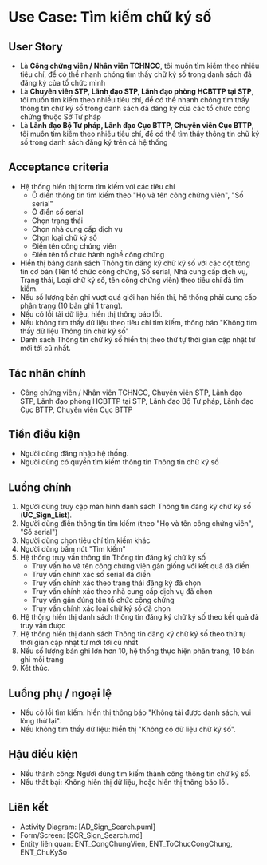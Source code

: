 # Use Case: Tìm kiếm chữ ký số

## User Story
- Là **Công chứng viên / Nhân viên TCHNCC**, tôi muốn tìm kiếm theo nhiều tiêu chí, để có thể nhanh chóng tìm thấy chữ ký số trong danh sách đã đăng ký của tổ chức mình
- Là **Chuyên viên STP, Lãnh đạo STP, Lãnh đạo phòng HCBTTP tại STP**, tôi muốn tìm kiếm theo nhiều tiêu chí, để có thể nhanh chóng tìm thấy thông tin chữ ký số trong danh sách đã đăng ký của các tổ chức công chứng thuộc Sở Tư pháp
- Là **Lãnh đạo Bộ Tư pháp, Lãnh đạo Cục BTTP, Chuyên viên Cục BTTP**, tôi muốn tìm kiếm theo nhiều tiêu chí, để có thể tìm thấy thông tin chữ ký số trong danh sách đăng ký trên cả hệ thống

## Acceptance criteria
- Hệ thống hiển thị form tìm kiếm với các tiêu chí
    - Ô điền thông tin tìm kiếm theo "Họ và tên công chứng viên", "Số serial"
    - Ô điền số serial
    - Chọn trạng thái
    - Chọn nhà cung cấp dịch vụ
    - Chọn loại chữ ký số
    - Điền tên công chứng viên
    - Điền tên tổ chức hành nghề công chứng
- Hiển thị bảng danh sách Thông tin đăng ký chữ ký số với các cột tông tin cơ bản (Tên tổ chức công chứng, Số serial, Nhà cung cấp dịch vụ, Trạng thái, Loại chữ ký số, tên công chứng viên) theo tiêu chí đã tìm kiếm.
- Nếu số lượng bản ghi vượt quá giới hạn hiển thị, hệ thống phải cung cấp phân trang (10 bản ghi 1 trang).
- Nếu có lỗi tải dữ liệu, hiển thị thông báo lỗi.
- Nếu không tìm thấy dữ liệu theo tiêu chí tìm kiếm, thông báo "Không tìm thấy dữ liệu Thông tin chữ ký số"
- Danh sách Thông tin chữ ký số hiển thị theo thứ tự thời gian cập nhật từ mới tới cũ nhất.

## Tác nhân chính
- Công chứng viên / Nhân viên TCHNCC, Chuyên viên STP, Lãnh đạo STP, Lãnh đạo phòng HCBTTP tại STP, Lãnh đạo Bộ Tư pháp, Lãnh đạo Cục BTTP, Chuyên viên Cục BTTP

## Tiền điều kiện
- Người dùng đăng nhập hệ thống.
- Người dùng có quyền tìm kiếm thông tin Thông tin chữ ký số

## Luồng chính
1. Người dùng truy cập màn hình danh sách Thông tin đăng ký chữ ký số (**UC_Sign_List**).
2. Người dùng điền thông tin tìm kiếm (theo "Họ và tên công chứng viên", "Số serial")
3. Người dùng chọn tiêu chí tìm kiếm khác
4. Người dùng bấm nút "Tìm kiếm"
5. Hệ thống truy vấn thông tin Thông tin đăng ký chữ ký số
    - Truy vấn họ và tên công chứng viên gần giống với kết quả đã điền
    - Truy vấn chính xác số serial đã điền
    - Truy vấn chính xác theo trạng thái đăng ký đã chọn
    - Truy vấn chính xác theo nhà cung cấp dịch vụ đã chọn
    - Truy vấn gần đúng tên tổ chức công chứng
    - Truy vấn chính xác loại chữ ký số đã chọn
6. Hệ thống hiển thị danh sách thông tin đăng ký chữ ký số theo kết quả đã truy vấn được
7. Hệ thống hiển thị danh sách Thông tin đăng ký chữ ký số theo thứ tự thời gian cập nhật từ mới tới cũ nhất
8. Nếu số lượng bản ghi lớn hơn 10, hệ thống thực hiện phân trang, 10 bản ghi mỗi trang
9. Kết thúc.

## Luồng phụ / ngoại lệ
- Nếu có lỗi tìm kiếm: hiển thị thông báo "Không tải được danh sách, vui lòng thử lại".
- Nếu không tìm thấy dữ liệu: hiển thị "Không có dữ liệu chữ ký số".

## Hậu điều kiện
- Nếu thành công: Người dùng tìm kiếm thành công thông tin chữ ký số.
- Nếu thất bại: Không hiển thị dữ liệu, hoặc hiển thị thông báo lỗi.

## Liên kết
- Activity Diagram: [AD_Sign_Search.puml]
- Form/Screen: [SCR_Sign_Search.md]
- Entity liên quan: ENT_CongChungVien, ENT_ToChucCongChung, ENT_ChuKySo
